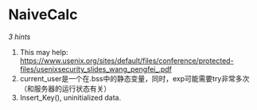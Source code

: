 # NaiveCalc

*3 hints*
1. This may help: https://www.usenix.org/sites/default/files/conference/protected-files/usenixsecurity_slides_wang_pengfei_.pdf
2. current_user是一个在.bss中的静态变量，同时，exp可能需要try非常多次（和服务器的运行状态有关）
3. Insert_Key(), uninitialized data.
